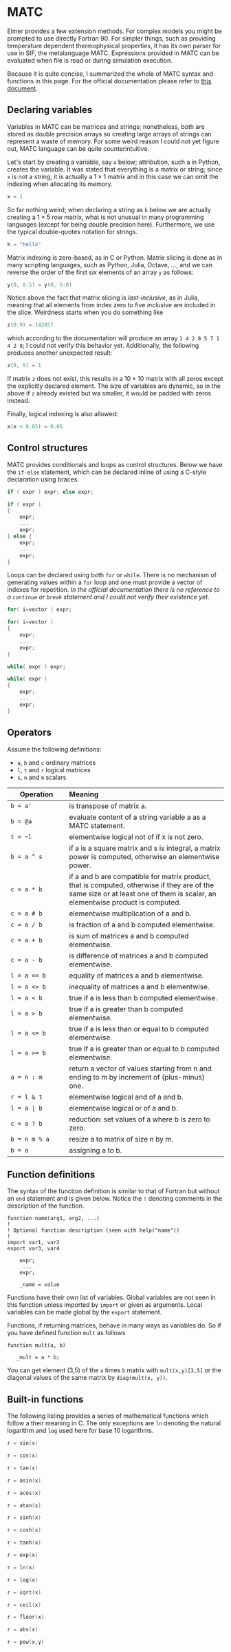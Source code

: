 # MATC

Elmer provides a few extension methods. For complex models you might be prompted to use directly Fortran 90. For simpler things, such as providing temperature dependent thermophysical properties, it has its own parser for use in SIF, the metalanguage MATC. Expressions provided in MATC can be evaluated when file is read or during simulation execution.

Because it is quite concise, I summarized the whole of MATC syntax and functions in this page. For the official documentation please refer to [this document](https://www.nic.funet.fi/pub/sci/physics/elmer/doc/MATCManual.pdf).

## Declaring variables

Variables in MATC can be matrices and strings; nonetheless, both are stored as double precision arrays so creating large arrays of strings can represent a waste of memory. For some weird reason I could not yet figure out, MATC language can be quite counterintuitive.

Let's start by creating a variable, say `x` below; attribution, such a in Python, creates the variable. It was stated that everything is a matrix or string; since `x` is not a string, it is actually a $1\times{}1$ matrix and in this case we can omit the indexing when allocating its memory.

```C
x = 1
```

So far nothing weird; when declaring a string as `k` below we are actually creating a $1\times{}5$ row matrix, what is not unusual in many programming languages (except for being double precision here). Furthermore, we use the typical double-quotes notation for strings.

```C
k = "hello"
```

Matrix indexing is zero-based, as in C or Python. Matrix slicing is done as in many scripting languages, such as Python, Julia, Octave, ..., and we can reverse the order of the first *six* elements of an array `y` as follows: 

```C
y(0, 0:5) = y(0, 5:0)
```

Notice above the fact that matrix slicing is *last-inclusive*, as in Julia, meaning that all elements from index zero to five *inclusive* are included in the slice. Weirdness starts when you do something like

```C
z(0:9) = 142857
```

which according to the documentation will produce an array `1 4 2 8 5 7 1 4 2 8`; I could not verify this behavior yet. Additionally, the following produces another unexpected result:

```C
z(9, 9) = 1
```

If matrix `z` does not exist, this results in a $10\times{}10$ matrix with all zeros except the explicitly declared element. The size of variables are dynamic, so in the above if `z` already existed but wa smaller, it would be padded with zeros instead.

Finally, logical indexing is also allowed:

```C
x(x < 0.05) = 0.05
```

## Control structures

MATC provides conditionals and loops as control structures. Below we have the `if-else` statement, which can be declared inline of using a C-style declaration using braces.

```C
if ( expr ) expr; else expr;

if ( expr )
{
    expr;
    ...
    expr;
} else {
    expr;
    ...
    expr;
}
```

Loops can be declared using both `for` or `while`. There is no mechanism of generating values within a `for` loop and one must provide a vector of indexes for repetition. *In the official documentation there is no reference to a `continue` or `break` statement and I could not verify their existence yet*.

```C
for( i=vector ) expr;

for( i=vector )
{
    expr;
    ...
    expr;
}

while( expr ) expr;

while( expr )
{
    expr;
    ...
    expr;
}
```

## Operators

Assume the following definitions:

- `a`, `b` and `c` ordinary matrices  
- `l`, `t` and `r` logical matrices 
- `s`, `n` and `m` scalars 

| <div style="width:120px">Operation</div> | Meaning                                                                                                                                                                       |
| ---------------------------------------- | :---------------------------------------------------------------------------------------------------------------------------------------------------------------------------- |
| `b = a'`                                 | is transpose of matrix a.                                                                                                                                                     |
| `b = @a`                                 | evaluate content of a string variable a as a MATC statement.                                                                                                                  |
| `t = ~l`                                 | elementwise logical not of  if x is not zero.                                                                                                                                 |
| `b = a ^ s`                              | if a is a square matrix and s is integral, a matrix power is computed, otherwise an elementwise power.                                                                        |
| `c = a * b`                              | if a and b are compatible for matrix product, that is computed, otherwise if they are of the same size or at least one of them is scalar, an elementwise product is computed. |
| `c = a # b`                              | elementwise multiplication of a and b.                                                                                                                                        |
| `c = a / b`                              | is fraction of a and b computed elementwise.                                                                                                                                  |
| `c = a + b`                              | is sum of matrices a and b computed elementwise.                                                                                                                              |
| `c = a - b`                              | is difference of matrices a and b computed elementwise.                                                                                                                       |
| `l = a == b`                             | equality of matrices a and b elementwise.                                                                                                                                     |
| `l = a <> b`                             | inequality of matrices a and b elementwise.                                                                                                                                   |
| `l = a < b`                              | true if a is less than b computed elementwise.                                                                                                                                |
| `l = a > b`                              | true if a is greater than b computed elementwise.                                                                                                                             |
| `l = a <= b`                             | true if a is less than or equal to b computed elementwise.                                                                                                                    |
| `l = a >= b`                             | true if a is greater than or equal to b computed elementwise.                                                                                                                 |
| `a = n : m`                              | return a vector of values starting from n and ending to m by increment of (plus-minus) one.                                                                                   |
| `r = l & t`                              | elementwise logical and of a and b.                                                                                                                                           |
| `l = a \| b`                             | elementwise logical or of a and b.                                                                                                                                            |
| `c = a ? b`                              | reduction: set values of a where b is zero to zero.                                                                                                                           |
| `b = n m % a`                            | resize a to matrix of size n by m.                                                                                                                                            |
| `b = a`                                  | assigning a to b.                                                                                                                                                             |

## Function definitions

The syntax of the function definition is similar to that of Fortran but without an `end` statement and is given below. Notice the `!` denoting comments in the description of the function.

```Fortran
function name(arg1, arg2, ...)
!
! Optional function description (seen with help("name"))
!
import var1, var2
export var3, var4

    expr;
     ...
    expr;

    _name = value
```

Functions have their own list of variables. Global variables are not seen in this function unless imported by `import` or given as arguments. Local variables can be made global by the `export` statement. 

Functions, if returning matrices, behave in many ways as variables do. So if you have defined function `mult` as follows 

```Fortran
function mult(a, b)

   _mult = a * b;

```

You can get element (3,5) of the `a` times `b` matrix with `mult(x,y)[3,5]` or the diagonal values of the same matrix by `diag(mult(x, y))`.

## Built-in functions

The following listing provides a series of mathematical functions which follow a their meaning in C. The only exceptions are `ln` denoting the natural logarithm and `log` used here for base 10 logarithms.

```C
r = sin(x)

r = cos(x)

r = tan(x)

r = asin(x)

r = acos(x)

r = atan(x)

r = sinh(x)

r = cosh(x)

r = tanh(x)

r = exp(x)

r = ln(x)

r = log(x)

r = sqrt(x)

r = ceil(x)

r = floor(x)

r = abs(x)

r = pow(x,y) 
```